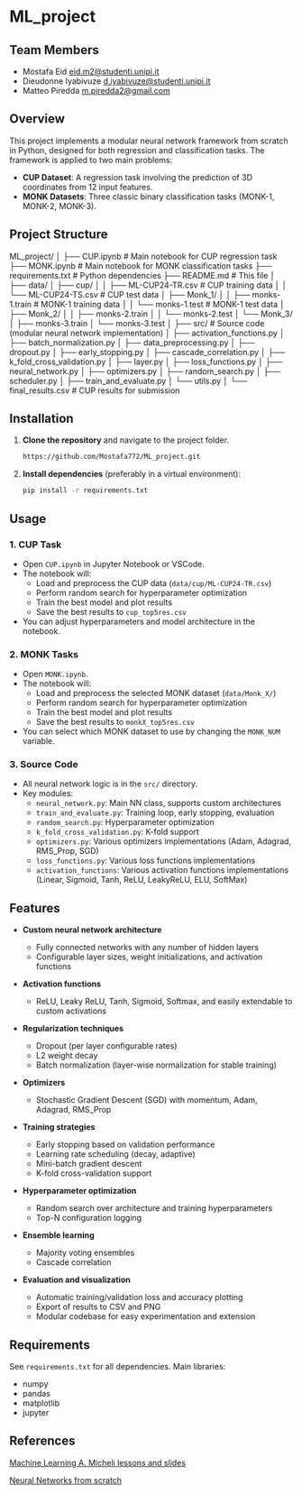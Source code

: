 # ML_project

## Team Members

- Mostafa Eid eid.m2@studenti.unipi.it
- Dieudonne Iyabivuze d.iyabivuze@studenti.unipi.it
- Matteo Piredda m.piredda2@gmail.com

## Overview

This project implements a modular neural network framework from scratch in Python, designed for both regression and classification tasks. The framework is applied to two main problems:

- **CUP Dataset**: A regression task involving the prediction of 3D coordinates from 12 input features.
- **MONK Datasets**: Three classic binary classification tasks (MONK-1, MONK-2, MONK-3).

## Project Structure

ML_project/
│
├── CUP.ipynb                # Main notebook for CUP regression task
├── MONK.ipynb               # Main notebook for MONK classification tasks
├── requirements.txt         # Python dependencies
├── README.md                # This file
│
├── data/
│   ├── cup/
│   │   ├── ML-CUP24-TR.csv  # CUP training data
│   │   └── ML-CUP24-TS.csv  # CUP test data
│   ├── Monk_1/
│   │   ├── monks-1.train    # MONK-1 training data
│   │   └── monks-1.test     # MONK-1 test data
│   ├── Monk_2/
│   │   ├── monks-2.train
│   │   └── monks-2.test
│   └── Monk_3/
│       ├── monks-3.train
│       └── monks-3.test
│
├── src/                     # Source code (modular neural network implementation)
│   ├── activation_functions.py
│   ├── batch_normalization.py
│   ├── data_preprocessing.py
│   ├── dropout.py
│   ├── early_stopping.py
│   ├── cascade_correlation.py
│   ├── k_fold_cross_validation.py
│   ├── layer.py
│   ├── loss_functions.py
│   ├── neural_network.py
│   ├── optimizers.py
│   ├── random_search.py
│   ├── scheduler.py
│   ├── train_and_evaluate.py
│   └── utils.py
│
└── final_results.csv          # CUP results for submission

## Installation

1. **Clone the repository** and navigate to the project folder.

   ```bash
   https://github.com/Mostafa772/ML_project.git
   ```
2. **Install dependencies** (preferably in a virtual environment):

   ```bash
   pip install -r requirements.txt
   ```

## Usage

### 1. CUP Task

- Open `CUP.ipynb` in Jupyter Notebook or VSCode.
- The notebook will:
  - Load and preprocess the CUP data (`data/cup/ML-CUP24-TR.csv`)
  - Perform random search for hyperparameter optimization
  - Train the best model and plot results
  - Save the best results to `cup_top5res.csv`
- You can adjust hyperparameters and model architecture in the notebook.

### 2. MONK Tasks

- Open `MONK.ipynb`.
- The notebook will:
  - Load and preprocess the selected MONK dataset (`data/Monk_X/`)
  - Perform random search for hyperparameter optimization
  - Train the best model and plot results
  - Save the best results to `monkX_top5res.csv`
- You can select which MONK dataset to use by changing the `MONK_NUM` variable.

### 3. Source Code

- All neural network logic is in the `src/` directory.
- Key modules:
  - `neural_network.py`: Main NN class, supports custom architectures
  - `train_and_evaluate.py`: Training loop, early stopping, evaluation
  - `random_search.py`: Hyperparameter optimization
  - `k_fold_cross_validation.py`: K-fold support
  - `optimizers.py`: Various optimizers implementations (Adam, Adagrad, RMS_Prop, SGD)
  - `loss_functions.py`: Various loss functions implementations
  - `activation_functions`: Various activation functions implementations (Linear, Sigmoid, Tanh, ReLU, LeakyReLU, ELU, SoftMax)

## Features

- **Custom neural network architecture**

  - Fully connected networks with any number of hidden layers
  - Configurable layer sizes, weight initializations, and activation functions
- **Activation functions**

  - ReLU, Leaky ReLU, Tanh, Sigmoid, Softmax, and easily extendable to custom activations
- **Regularization techniques**

  - Dropout (per layer configurable rates)
  - L2 weight decay
  - Batch normalization (layer-wise normalization for stable training)
- **Optimizers**

  - Stochastic Gradient Descent (SGD) with momentum, Adam, Adagrad, RMS_Prop
- **Training strategies**

  - Early stopping based on validation performance
  - Learning rate scheduling (decay, adaptive)
  - Mini-batch gradient descent
  - K-fold cross-validation support
- **Hyperparameter optimization**

  - Random search over architecture and training hyperparameters
  - Top-N configuration logging
- **Ensemble learning**

  - Majority voting ensembles
  - Cascade correlation
- **Evaluation and visualization**

  - Automatic training/validation loss and accuracy plotting
  - Export of results to CSV and PNG
  - Modular codebase for easy experimentation and extension

## Requirements

See `requirements.txt` for all dependencies. Main libraries:

- numpy
- pandas
- matplotlib
- jupyter

## References

[Machine Learning A. Micheli lessons and slides](https://elearning.di.unipi.it/course/view.php?id=994)

[Neural Networks from scratch](https://github.com/GeorgeQLe/Textbooks-and-Papers/blob/master/%5BML%5D%20Harrison%20Kinsley%2C%20Daniel%20Kukie%C5%82a%20-%20Neural%20Networks%20from%20Scratch%20in%20Python%20(2020).pdf)
